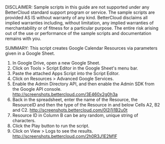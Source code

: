 DISCLAIMER: Sample scripts in this guide are not supported under any BetterCloud standard support program or service. The sample scripts are provided AS IS without warranty of any kind. BetterCloud disclaims all implied warranties including, without limitation, any implied warranties of merchantability or of fitness for a particular purpose. The entire risk arising out of the use or performance of the sample scripts and documentation remains with you.

SUMMARY: This script creates Google Calendar Resources via parameters given in a Google Sheet.

1) In Google Drive, open a new Google Sheet.
2) Click on Tools > Script Editor in the Google Sheet's menu bar.
3) Paste the attached Apps Script into the Script Editor.
4) Click on Resources > Advanced Google Services.
5) Enable the Admin Directory API, and then enable the Admin SDK from the Google API console. http://screenshots.bettercloud.com/3E460x2g0h3a
6) Back in the spreadsheet, enter the name of the Resource, the ResourceID and then the type of the Resource in and below Cells A2, B2 and C2.
http://screenshots.bettercloud.com/0l2j1i1B2u0t
7) Resource ID in Column B can be any random, unique string of characters.
7) Click the Play button to run the script.
8) Click on View > Logs to see the results. http://screenshots.bettercloud.com/2h0R3J1E2M1F
